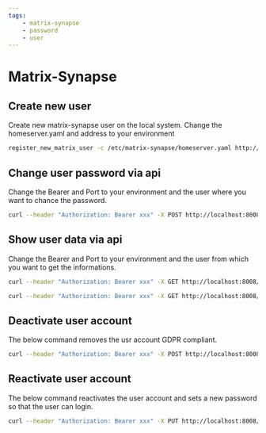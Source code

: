 ```yaml
---
tags:
    - matrix-synapse
    - password
    - user
---
```


# Matrix-Synapse
## Create new user
Create new matrix-synapse user on the local system. Change the homeserver.yaml and address to your environment
```bash
register_new_matrix_user -c /etc/matrix-synapse/homeserver.yaml http://localhost:8008
```

## Change user password via api
Change the Bearer and Port to your environment and the user where you want to chance the password.
```bash
curl --header "Authorization: Bearer xxx" -X POST http://localhost:8008/_synapse/admin/v1/reset_password/@myuser:myserver.de -H "Content-Type: application/json" -d '{"new_password": "XXX"}'
```

## Show user data via api
Change the Bearer and Port to your environment and the user from which you want to get the informations.
```bash
curl --header "Authorization: Bearer xxx" -X GET http://localhost:8008/_synapse/admin/v1/whois/@myuser:myserver.de
```

```bash
curl --header "Authorization: Bearer xxx" -X GET http://localhost:8008/_matrix/client/r0/admin/whois/@myuser:myserver.de
```

## Deactivate user account
The below command removes the usr account GDPR compliant.
```bash
curl --header "Authorization: Bearer xxx" -X POST http://localhost:8008/_synapse/admin/v1/deactivate/@myuser:myserver.de -H "Content-Type: application/json" -d '{"erase": true}'
```

## Reactivate user account
The below command reactivates the user account and sets a new password so that the user can login.
```bash
curl --header "Authorization: Bearer xxx" -X PUT http://localhost:8008/_synapse/admin/v2/users/@myuser:myserver.de -H "Content-Type: application/json" -d '{"deactivated": false, "password": "supersecretpw"}'
```
